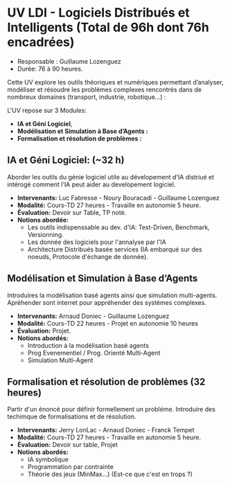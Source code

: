 # UV LDI - Logiciels Distribués et Intelligents (Total de 96h dont 76h encadrées)  

- Responsable : Guillaume Lozenguez
- Durée: 76 à 90 heures.

Cette UV explore les outils théoriques et numériques permettant d’analyser, modéliser et résoudre les problèmes complexes rencontrés dans de nombreux domaines (transport, industrie, robotique…) : 

L'UV repose sur 3 Modules:

- **IA et Géni Logiciel**, 
- **Modélisation et Simulation à Base d’Agents :** 
- **Formalisation et résolution de problèmes :**

## IA et Géni Logiciel: (~32 h)

Aborder les outils du génie logiciel utile au dévelopement d'IA distriué et intérogé comment l'IA peut aider au developement logiciel.

- **Intervenants:** Luc Fabresse - Noury Bouracadi - Guillaume Lozenguez
- **Modalité:** Cours-TD 27 heures - Travaille en autonomie 5 heure.
- **Évaluation:** Devoir sur Table, TP noté.
- **Notions abordée:** 
  * Les outils indispenssable au dev. d'IA: Test-Driven, Benchmark, Versionning.
  * Les donnée des logiciels pour l'annalyse par l'IA
  * Architecture Distribués basée services (IA embarqué sur des noeuds, Protocole d'échange de donnée).


## Modélisation et Simulation à Base d’Agents

Introduires la modélisation basé agents ainsi que simulation multi-agents. Apréhender sont interret pour appréhender des systémes complexes.

- **Intervenants:** Arnaud Doniec - Guillaume Lozenguez
- **Modalité:** Cours-TD 22 heures - Projet en autonomie 10 heures
- **Évaluation:** Projet.
- **Notions abordés:** 
  * Introduction à la modélisation basé agents
  * Prog Evenementiel / Prog. Orienté Multi-Agent
  * Simulation Multi-Agent

## Formalisation et résolution de problèmes (32 heures)

Partir d'un énoncé pour définir formellement un probléme. Introduire des techimque de formalisations et de résolution.

- **Intervenants:** Jerry LonLac - Arnaud Doniec - Franck Tempet
- **Modalité:** Cours-TD 27 heures - Travaille en autonomie 5 heure.
- **Évaluation:** Devoir sur table, Projet
- **Notions abordés:**
  * IA symbolique
  * Programmation par contrainte
  * Théorie des jeux (MinMax...) (Est-ce que c'est en trops ?)
